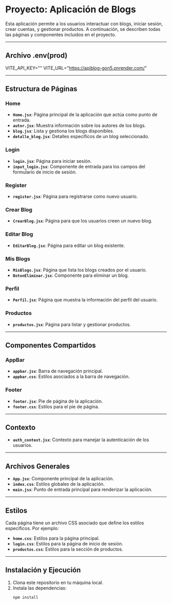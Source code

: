 # Proyecto: Aplicación de Blogs

Esta aplicación permite a los usuarios interactuar con blogs, iniciar sesión, crear cuentas, y gestionar productos. A continuación, se describen todas las páginas y componentes incluidos en el proyecto.

---
## Archivo .env(prod)

VITE_API_KEY=""
VITE_URL="https://apiblog-gon5.onrender.com/"

---
## Estructura de Páginas

### **Home**
- **`Home.jsx`**: Página principal de la aplicación que actúa como punto de entrada.
- **`autor.jsx`**: Muestra información sobre los autores de los blogs.
- **`blog.jsx`**: Lista y gestiona los blogs disponibles.
- **`detalle_blog.jsx`**: Detalles específicos de un blog seleccionado.

### **Login**
- **`login.jsx`**: Página para iniciar sesión.
- **`input_login.jsx`**: Componente de entrada para los campos del formulario de inicio de sesión.

### **Register**
- **`register.jsx`**: Página para registrarse como nuevo usuario.

### **Crear Blog**
- **`CrearBlog.jsx`**: Página para que los usuarios creen un nuevo blog.

### **Editar Blog**
- **`EditarBlog.jsx`**: Página para editar un blog existente.

### **Mis Blogs**
- **`MisBlogs.jsx`**: Página que lista los blogs creados por el usuario.
- **`BotonEliminar.jsx`**: Componente para eliminar un blog.

### **Perfil**
- **`Perfil.jsx`**: Página que muestra la información del perfil del usuario.

### **Productos**
- **`productos.jsx`**: Página para listar y gestionar productos.

---
## Componentes Compartidos

### **AppBar**
- **`appbar.jsx`**: Barra de navegación principal.
- **`appbar.css`**: Estilos asociados a la barra de navegación.

### **Footer**
- **`footer.jsx`**: Pie de página de la aplicación.
- **`footer.css`**: Estilos para el pie de página.

---
## Contexto
- **`auth_context.jsx`**: Contexto para manejar la autenticación de los usuarios.

---
## Archivos Generales
- **`App.jsx`**: Componente principal de la aplicación.
- **`index.css`**: Estilos globales de la aplicación.
- **`main.jsx`**: Punto de entrada principal para renderizar la aplicación.

---
## Estilos
Cada página tiene un archivo CSS asociado que define los estilos específicos. Por ejemplo:
- **`home.css`**: Estilos para la página principal.
- **`login.css`**: Estilos para la página de inicio de sesión.
- **`productos.css`**: Estilos para la sección de productos.

---
## Instalación y Ejecución

1. Clona este repositorio en tu máquina local.
2. Instala las dependencias:
   ```bash
   npm install
   ```
